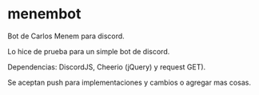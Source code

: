 # menembot
 Bot de Carlos Menem para discord.

Lo hice de prueba para un simple bot de discord.

Dependencias: DiscordJS, Cheerio (jQuery) y request GET).

Se aceptan push para implementaciones y cambios o agregar mas cosas.